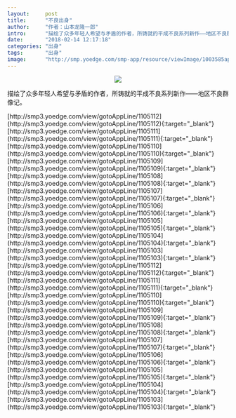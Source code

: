 ```yaml
---
layout:     post
title:      "不良出身"
author:     "作者：山本龙隆一郎"
intro:      "描绘了众多年轻人希望与矛盾的作者，所铸就的平成不良系列新作——地区不良群像记。"
date:       "2018-02-14 12:17:18"
categories: "出身"
tags:       "出身"
image:      "http://smp.yoedge.com/smp-app/resource/viewImage/1003585appline.png"
---
```

<div style="text-align: center">
<p><img src="http://smp.yoedge.com/smp-app/resource/viewImage/1003585appline.png"/></p>
</div>
<p class="post-meta">
<span>描绘了众多年轻人希望与矛盾的作者，所铸就的平成不良系列新作——地区不良群像记。</span>
</p>
[http://smp3.yoedge.com/view/gotoAppLine/1105112](http://smp3.yoedge.com/view/gotoAppLine/1105112){:target="_blank"}
[http://smp3.yoedge.com/view/gotoAppLine/1105111](http://smp3.yoedge.com/view/gotoAppLine/1105111){:target="_blank"}
[http://smp3.yoedge.com/view/gotoAppLine/1105110](http://smp3.yoedge.com/view/gotoAppLine/1105110){:target="_blank"}
[http://smp3.yoedge.com/view/gotoAppLine/1105109](http://smp3.yoedge.com/view/gotoAppLine/1105109){:target="_blank"}
[http://smp3.yoedge.com/view/gotoAppLine/1105108](http://smp3.yoedge.com/view/gotoAppLine/1105108){:target="_blank"}
[http://smp3.yoedge.com/view/gotoAppLine/1105107](http://smp3.yoedge.com/view/gotoAppLine/1105107){:target="_blank"}
[http://smp3.yoedge.com/view/gotoAppLine/1105106](http://smp3.yoedge.com/view/gotoAppLine/1105106){:target="_blank"}
[http://smp3.yoedge.com/view/gotoAppLine/1105105](http://smp3.yoedge.com/view/gotoAppLine/1105105){:target="_blank"}
[http://smp3.yoedge.com/view/gotoAppLine/1105104](http://smp3.yoedge.com/view/gotoAppLine/1105104){:target="_blank"}
[http://smp3.yoedge.com/view/gotoAppLine/1105103](http://smp3.yoedge.com/view/gotoAppLine/1105103){:target="_blank"}
[http://smp3.yoedge.com/view/gotoAppLine/1105112](http://smp3.yoedge.com/view/gotoAppLine/1105112){:target="_blank"}
[http://smp3.yoedge.com/view/gotoAppLine/1105111](http://smp3.yoedge.com/view/gotoAppLine/1105111){:target="_blank"}
[http://smp3.yoedge.com/view/gotoAppLine/1105110](http://smp3.yoedge.com/view/gotoAppLine/1105110){:target="_blank"}
[http://smp3.yoedge.com/view/gotoAppLine/1105109](http://smp3.yoedge.com/view/gotoAppLine/1105109){:target="_blank"}
[http://smp3.yoedge.com/view/gotoAppLine/1105108](http://smp3.yoedge.com/view/gotoAppLine/1105108){:target="_blank"}
[http://smp3.yoedge.com/view/gotoAppLine/1105107](http://smp3.yoedge.com/view/gotoAppLine/1105107){:target="_blank"}
[http://smp3.yoedge.com/view/gotoAppLine/1105106](http://smp3.yoedge.com/view/gotoAppLine/1105106){:target="_blank"}
[http://smp3.yoedge.com/view/gotoAppLine/1105105](http://smp3.yoedge.com/view/gotoAppLine/1105105){:target="_blank"}
[http://smp3.yoedge.com/view/gotoAppLine/1105104](http://smp3.yoedge.com/view/gotoAppLine/1105104){:target="_blank"}
[http://smp3.yoedge.com/view/gotoAppLine/1105103](http://smp3.yoedge.com/view/gotoAppLine/1105103){:target="_blank"}


